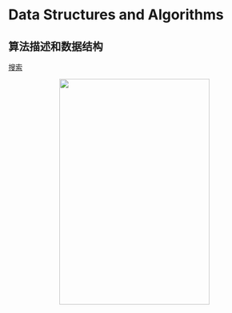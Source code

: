 Data Structures and Algorithms
====
算法描述和数据结构
---- 
[搜索](https://www.google.com.hk/)

<div align=center><img src="https://timgsa.baidu.com/timg?image&quality=80&size=b9999_10000&sec=1571913986766&di=dd40ebe120dbd02c10a236d5231c00d7&imgtype=0&src=http%3A%2F%2Fb-ssl.duitang.com%2Fuploads%2Fitem%2F201806%2F08%2F20180608105727_ecqko.thumb.700_0.jpg" width="300" height="450" /></div>

